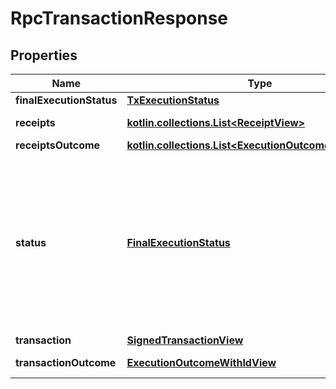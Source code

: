 
# RpcTransactionResponse

## Properties
| Name | Type | Description | Notes |
| ------------ | ------------- | ------------- | ------------- |
| **finalExecutionStatus** | [**TxExecutionStatus**](TxExecutionStatus.md) |  |  |
| **receipts** | [**kotlin.collections.List&lt;ReceiptView&gt;**](ReceiptView.md) | Receipts generated from the transaction |  |
| **receiptsOutcome** | [**kotlin.collections.List&lt;ExecutionOutcomeWithIdView&gt;**](ExecutionOutcomeWithIdView.md) | The execution outcome of receipts. |  |
| **status** | [**FinalExecutionStatus**](FinalExecutionStatus.md) | Execution status defined by chain.rs:get_final_transaction_result FinalExecutionStatus::NotStarted - the tx is not converted to the receipt yet FinalExecutionStatus::Started - we have at least 1 receipt, but the first leaf receipt_id (using dfs) hasn&#39;t finished the execution FinalExecutionStatus::Failure - the result of the first leaf receipt_id FinalExecutionStatus::SuccessValue - the result of the first leaf receipt_id |  |
| **transaction** | [**SignedTransactionView**](SignedTransactionView.md) | Signed Transaction |  |
| **transactionOutcome** | [**ExecutionOutcomeWithIdView**](ExecutionOutcomeWithIdView.md) | The execution outcome of the signed transaction. |  |



